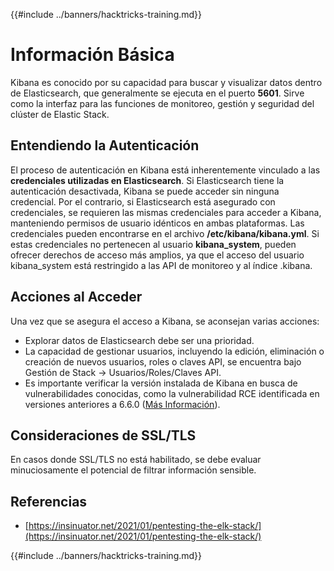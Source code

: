 {{#include ../banners/hacktricks-training.md}}

# Información Básica

Kibana es conocido por su capacidad para buscar y visualizar datos dentro de Elasticsearch, que generalmente se ejecuta en el puerto **5601**. Sirve como la interfaz para las funciones de monitoreo, gestión y seguridad del clúster de Elastic Stack.

## Entendiendo la Autenticación

El proceso de autenticación en Kibana está inherentemente vinculado a las **credenciales utilizadas en Elasticsearch**. Si Elasticsearch tiene la autenticación desactivada, Kibana se puede acceder sin ninguna credencial. Por el contrario, si Elasticsearch está asegurado con credenciales, se requieren las mismas credenciales para acceder a Kibana, manteniendo permisos de usuario idénticos en ambas plataformas. Las credenciales pueden encontrarse en el archivo **/etc/kibana/kibana.yml**. Si estas credenciales no pertenecen al usuario **kibana_system**, pueden ofrecer derechos de acceso más amplios, ya que el acceso del usuario kibana_system está restringido a las API de monitoreo y al índice .kibana.

## Acciones al Acceder

Una vez que se asegura el acceso a Kibana, se aconsejan varias acciones:

- Explorar datos de Elasticsearch debe ser una prioridad.
- La capacidad de gestionar usuarios, incluyendo la edición, eliminación o creación de nuevos usuarios, roles o claves API, se encuentra bajo Gestión de Stack -> Usuarios/Roles/Claves API.
- Es importante verificar la versión instalada de Kibana en busca de vulnerabilidades conocidas, como la vulnerabilidad RCE identificada en versiones anteriores a 6.6.0 ([Más Información](https://insinuator.net/2021/01/pentesting-the-elk-stack/index.html#ref2)).

## Consideraciones de SSL/TLS

En casos donde SSL/TLS no está habilitado, se debe evaluar minuciosamente el potencial de filtrar información sensible.

## Referencias

- [https://insinuator.net/2021/01/pentesting-the-elk-stack/](https://insinuator.net/2021/01/pentesting-the-elk-stack/)

{{#include ../banners/hacktricks-training.md}}
